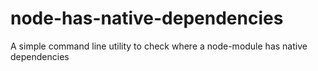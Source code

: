 # node-has-native-dependencies
A simple command line utility to check where a node-module has native dependencies
